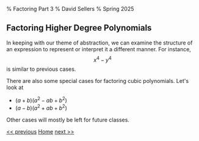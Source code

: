 % Factoring Part 3
% David Sellers
% Spring 2025

## Factoring Higher Degree Polynomials

In keeping with our theme of abstraction, we can examine the structure of an expression to represent or interpret it a different manner. For instance, $$x^{4}-y^{4}$$ is similar to previous cases.

There are also some special cases for factoring cubic polynomials. Let's look at

- $(a+b)(a^{2}-ab+b^{2})$
- $(a-b)(a^{2}+ab+b^{2})$

Other cases will mostly be left for future classes.


[<< previous](./day10.html) [Home](../../index.html) [next >>](./day12.html)
